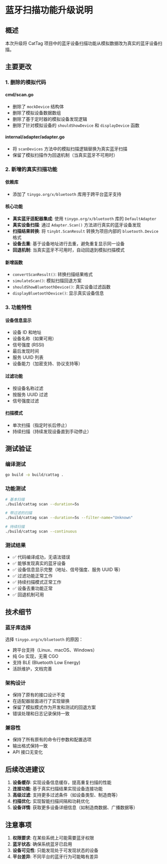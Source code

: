 # 蓝牙扫描功能升级说明

## 概述

本次升级将 CatTag 项目中的蓝牙设备扫描功能从模拟数据改为真实的蓝牙设备扫描。

## 主要更改

### 1. 删除的模拟代码

#### cmd/scan.go

- 删除了 `mockDevice` 结构体
- 删除了模拟设备数据数组
- 删除了基于定时器的模拟设备发现逻辑
- 删除了针对模拟设备的 `shouldShowDevice` 和 `displayDevice` 函数

#### internal/adapter/adapter.go

- 将 `scanDevices` 方法中的模拟扫描逻辑替换为真实蓝牙扫描
- 保留了模拟扫描作为回退机制（当真实蓝牙不可用时）

### 2. 新增的真实扫描功能

#### 依赖库

- 添加了 `tinygo.org/x/bluetooth` 库用于跨平台蓝牙支持

#### 核心功能

- **真实蓝牙适配器集成**: 使用 `tinygo.org/x/bluetooth` 库的 `DefaultAdapter`
- **真实设备扫描**: 通过 `Adapter.Scan()` 方法进行真实的蓝牙设备发现
- **扫描结果转换**: 将 `tinybt.ScanResult` 转换为项目内部的 `bluetooth.Device` 格式
- **设备去重**: 基于设备地址进行去重，避免重复显示同一设备
- **回退机制**: 当真实蓝牙不可用时，自动回退到模拟扫描模式

#### 新增函数

- `convertScanResult()`: 转换扫描结果格式
- `simulateScan()`: 模拟扫描回退方案
- `shouldShowBluetoothDevice()`: 真实设备过滤函数
- `displayBluetoothDevice()`: 显示真实设备信息

### 3. 功能特性

#### 设备信息显示

- 设备 ID 和地址
- 设备名称（如果可用）
- 信号强度 (RSSI)
- 最后发现时间
- 服务 UUID 列表
- 设备能力（加密支持、协议支持等）

#### 过滤功能

- 按设备名称过滤
- 按服务 UUID 过滤
- 信号强度过滤

#### 扫描模式

- 单次扫描（指定时长后停止）
- 持续扫描（持续发现设备直到手动停止）

## 测试验证

### 编译测试

```bash
go build -o build/cattag .
```

### 功能测试

```bash
# 基本扫描
./build/cattag scan --duration=5s

# 带过滤的扫描
./build/cattag scan --duration=5s --filter-name="Unknown"

# 持续扫描
./build/cattag scan --continuous
```

### 测试结果

- ✅ 代码编译成功，无语法错误
- ✅ 能够发现真实的蓝牙设备
- ✅ 设备信息显示完整（地址、信号强度、服务 UUID 等）
- ✅ 过滤功能正常工作
- ✅ 持续扫描模式正常工作
- ✅ 设备去重功能正常
- ✅ 回退机制可用

## 技术细节

### 蓝牙库选择

选择 `tinygo.org/x/bluetooth` 的原因：

- 跨平台支持（Linux、macOS、Windows）
- 纯 Go 实现，无需 CGO
- 支持 BLE (Bluetooth Low Energy)
- 活跃维护，文档完善

### 架构设计

- 保持了原有的接口设计不变
- 在适配器层面进行了实现替换
- 保留了模拟模式作为开发和测试的回退方案
- 错误处理和日志记录保持一致

### 兼容性

- 保持了所有原有的命令行参数和配置选项
- 输出格式保持一致
- API 接口无变化

## 后续改进建议

1. **设备缓存**: 实现设备信息缓存，提高重复扫描的性能
2. **连接功能**: 基于真实扫描结果实现设备连接功能
3. **高级过滤**: 支持更多过滤条件（如设备类型、制造商等）
4. **扫描优化**: 实现智能扫描间隔和功耗优化
5. **设备详情**: 获取更多设备详细信息（如制造商数据、广播数据等）

## 注意事项

1. **权限要求**: 在某些系统上可能需要蓝牙权限
2. **蓝牙状态**: 确保系统蓝牙已启用
3. **设备可见性**: 只能发现处于可发现状态的设备
4. **平台差异**: 不同平台的蓝牙行为可能略有差异
